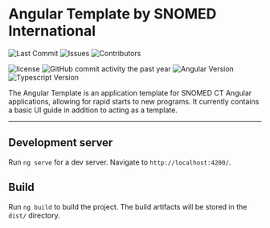 # Angular Template by SNOMED International

![Last Commit](https://img.shields.io/github/last-commit/ihtsdo/ihtsdo.github.io)
![Issues](https://img.shields.io/github/issues/ihtsdo/ihtsdo.github.io)
![Contributors](https://img.shields.io/github/contributors/ihtsdo/ihtsdo.github.io)

![license](https://img.shields.io/badge/License-Apache%202.0-blue.svg)
![GitHub commit activity the past year](https://img.shields.io/github/commit-activity/m/ihtsdo/ihtsdo.github.io)
![Angular Version](https://img.shields.io/github/package-json/dependency-version/ihtsdo/ihtsdo.github.io/@angular/core)
![Typescript Version](https://img.shields.io/github/package-json/dependency-version/ihtsdo/ihtsdo.github.io/dev/typescript)

The Angular Template is an application template for SNOMED CT Angular applications, allowing for rapid starts to new programs. It currently contains a basic UI guide in addition to acting as a template.

---

## Development server

Run `ng serve` for a dev server. Navigate to `http://localhost:4200/`.

## Build

Run `ng build` to build the project. The build artifacts will be stored in the `dist/` directory.
